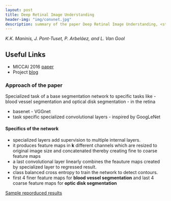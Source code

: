 ```yaml
---
layout: post
title: Deep Retinal Image Understanding
header-img: "img/convnet.jpg"
description: summary of the paper Deep Retinal Image Understanding, <strong>MICCAI 2016</strong> from <i>K.K. Maninis et.al., ETH Zurich</i>
---
```


_K.K. Maninis, J. Pont-Tuset, P. Arbeláez, and L. Van Gool_

## Useful Links
* MICCAI 2016 [paper](https://arxiv.org/pdf/1609.01103.pdf)
* Project [blog](http://www.vision.ee.ethz.ch/~cvlsegmentation/driu/)

### Approach of the paper
Specialized task of a base segmentation network to specific tasks like - blood vessel segmentation and optical disk segmentation - in the retina
 * basenet - VGGnet
 * task specific specialized convolutional layers - inspired by GoogLeNet

#### Specifics of the network
- specialized layers add supervision to multiple internal layers.
- it produces feature maps in __k__ different channels which are resized to original image size and concatenated thereby creating fine to coarse feature maps
- a last convolutional layer linearly combines the feauture maps created by specialized layer to regressed result.
- class balanced cross entropy to train the network to detect contours.
- first 4 finer feature maps for __blood vessel segmentation__ and last 4 coarse feature maps for __optic disk segmentation__

[Sample reporduced results](http://preon.iiit.ac.in/~tejaswi_kasarla/lvpei/)
